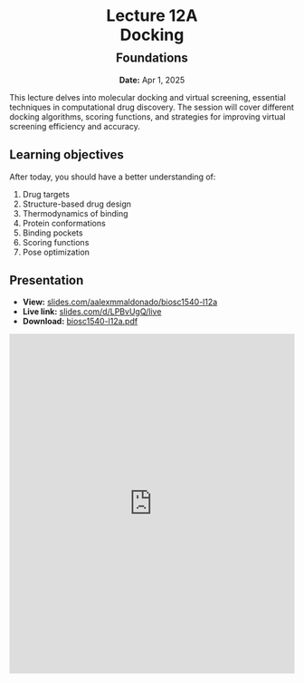 <h1 style="margin-bottom: 0.4em; text-align: center;">
    <b>Lecture 12A</b><br>
    Docking
</h1>
<h2 style="margin-top: 0.0em; text-align: center;">
    Foundations
</h2>
<p style="text-align: center;">
    <b>Date:</b> Apr 1, 2025
</p>

This lecture delves into molecular docking and virtual screening, essential techniques in computational drug discovery.
The session will cover different docking algorithms, scoring functions, and strategies for improving virtual screening efficiency and accuracy.

## Learning objectives

After today, you should have a better understanding of:

1.  Drug targets
2.  Structure-based drug design
3.  Thermodynamics of binding
4.  Protein conformations
5.  Binding pockets
6.  Scoring functions
7.  Pose optimization

## Presentation

-   **View:** [slides.com/aalexmmaldonado/biosc1540-l12a](https://slides.com/aalexmmaldonado/biosc1540-l12a)
-   **Live link:** [slides.com/d/LPBvUgQ/live](https://slides.com/d/LPBvUgQ/live)
-   **Download:** [biosc1540-l12a.pdf](/lectures/12A/biosc1540-l12a.pdf)

<iframe src="https://slides.com/aalexmmaldonado/biosc1540-l12a/embed?byline=hidden&share=hidden" width="100%" height="600" title="BIOSC 1540: Lecture 12A" scrolling="no" frameborder="0" webkitallowfullscreen mozallowfullscreen allowfullscreen></iframe>
